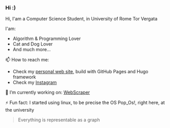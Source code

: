 ### Hi :)

<!--
**francosalvucci14/francosalvucci14** is a ✨ _special_ ✨ repository because its `README.md` (this file) appears on your GitHub profile.

Here are some ideas to get you started:

- 🔭 I’m currently working on ...
- 🌱 I’m currently learning ...
- 👯 I’m looking to collaborate on ...
- 🤔 I’m looking for help with ...
- 💬 Ask me about ...
- 📫 How to reach me: ...
- 😄 Pronouns: ...
- ⚡ Fun fact: ...
-->

Hi, I'am a Computer Science Student, in University of Rome Tor Vergata

I'am:
- Algorithm & Programming Lover
- Cat and Dog Lover
- And much more...

📫 How to reach me:
- Check my [personal web site](https://francosalvucci14.github.io/), build with GitHub Pages and Hugo framework
- Check my [Instagram](https://www.instagram.com/franco.salvucci.9/)

🔭 I’m currently working on: [WebScraper](https://github.com/francosalvucci14/RealEstateDataAnalysis)

⚡ Fun fact: I started using linux, to be precise the OS Pop_Os!, right here, at the university

> Everything is representable as a graph
